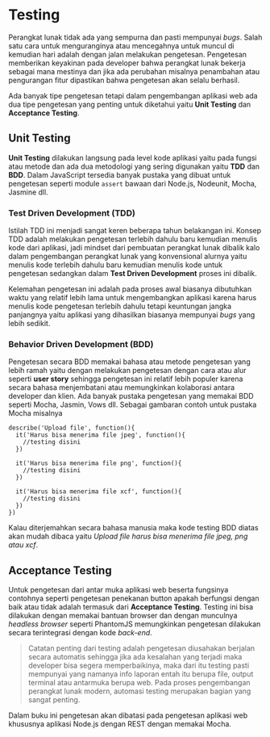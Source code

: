 # Testing

Perangkat lunak tidak ada yang sempurna dan pasti mempunyai _bugs_. Salah satu cara untuk menguranginya atau mencegahnya untuk muncul di kemudian hari adalah dengan jalan melakukan pengetesan. Pengetesan memberikan keyakinan pada developer bahwa perangkat lunak bekerja sebagai mana mestinya dan jika ada perubahan misalnya penambahan atau pengurangan fitur dipastikan bahwa pengetesan akan selalu berhasil.

Ada banyak tipe pengetesan tetapi dalam pengembangan aplikasi web ada dua tipe pengetesan yang penting untuk diketahui yaitu **Unit Testing** dan **Acceptance Testing**.

## Unit Testing

**Unit Testing** dilakukan langsung pada level kode aplikasi yaitu pada fungsi atau metode dan ada dua metodologi yang sering digunakan yaitu **TDD** dan **BDD**. Dalam JavaScript tersedia banyak pustaka yang dibuat untuk pengetesan seperti module `assert` bawaan dari Node.js, Nodeunit, Mocha, Jasmine dll.

### Test Driven Development \(TDD\)

Istilah TDD ini menjadi sangat keren beberapa tahun belakangan ini. Konsep TDD adalah melakukan pengetesan terlebih dahulu baru kemudian menulis kode dari aplikasi, jadi mindset dari pembuatan perangkat lunak dibalik kalo dalam pengembangan perangkat lunak yang konvensional alurnya yaitu menulis kode terlebih dahulu baru kemudian menulis kode untuk pengetesan sedangkan dalam **Test Driven Development** proses ini dibalik.

Kelemahan pengetesan ini adalah pada proses awal biasanya dibutuhkan waktu yang relatif lebih lama untuk mengembangkan aplikasi karena harus menulis kode pengetesan terlebih dahulu tetapi keuntungan jangka panjangnya yaitu aplikasi yang dihasilkan biasanya mempunyai _bugs_ yang lebih sedikit.

### Behavior Driven Development \(BDD\)

Pengetesan secara BDD memakai bahasa atau metode pengetesan yang lebih ramah yaitu dengan melakukan pengetesan dengan cara atau alur seperti **user story** sehingga pengetesan ini relatif lebih populer karena secara bahasa menjembatani atau memungkinkan kolaborasi antara developer dan klien. Ada banyak pustaka pengetesan yang memakai BDD seperti Mocha, Jasmin, Vows dll. Sebagai gambaran contoh untuk pustaka Mocha misalnya

```text
describe('Upload file', function(){
  it('Harus bisa menerima file jpeg', function(){
    //testing disini
  })

  it('Harus bisa menerima file png', function(){
    //testing disini
  })

  it('Harus bisa menerima file xcf', function(){
    //testing disini
  })
})
```

Kalau diterjemahkan secara bahasa manusia maka kode testing BDD diatas akan mudah dibaca yaitu _Upload file harus bisa menerima file jpeg, png atau xcf_.

## Acceptance Testing

Untuk pengetesan dari antar muka aplikasi web beserta fungsinya contohnya seperti pengetesan penekanan button apakah berfungsi dengan baik atau tidak adalah termasuk dari **Acceptance Testing**. Testing ini bisa dilakukan dengan memakai bantuan browser dan dengan munculnya _headless browser_ seperti PhantomJS memungkinkan pengetesan dilakukan secara terintegrasi dengan kode _back-end_.

> Catatan penting dari testing adalah pengetesan diusahakan berjalan secara automatis sehingga jika ada kesalahan yang terjadi maka developer bisa segera memperbaikinya, maka dari itu testing pasti mempunyai yang namanya info laporan entah itu berupa file, output terminal atau antarmuka berupa web. Pada proses pengembangan perangkat lunak modern, automasi testing merupakan bagian yang sangat penting.

Dalam buku ini pengetesan akan dibatasi pada pengetesan aplikasi web khususnya aplikasi Node.js dengan REST dengan memakai Mocha.

